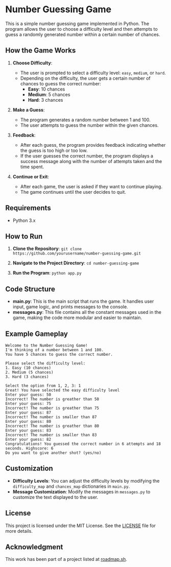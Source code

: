 # Number Guessing Game

This is a simple number guessing game implemented in Python. The program allows the user to choose a difficulty level and then attempts to guess a randomly generated number within a certain number of chances.

## How the Game Works

1. **Choose Difficulty**: 
   - The user is prompted to select a difficulty level: `easy`, `medium`, or `hard`.
   - Depending on the difficulty, the user gets a certain number of chances to guess the correct number:
     - **Easy**: 10 chances
     - **Medium**: 5 chances
     - **Hard**: 3 chances

2. **Make a Guess**:
   - The program generates a random number between 1 and 100.
   - The user attempts to guess the number within the given chances.

3. **Feedback**:
   - After each guess, the program provides feedback indicating whether the guess is too high or too low.
   - If the user guesses the correct number, the program displays a success message along with the number of attempts taken and the time spent.

4. **Continue or Exit**:
   - After each game, the user is asked if they want to continue playing.
   - The game continues until the user decides to quit.

## Requirements

- Python 3.x

## How to Run

1. **Clone the Repository**:
`git clone https://github.com/yourusername/number-guessing-game.git`

2. **Navigate to the Project Directory**:
`cd number-guessing-game`


3. **Run the Program**:
`python app.py`


## Code Structure

- **main.py**: This is the main script that runs the game. It handles user input, game logic, and prints messages to the console.
- **messages.py**: This file contains all the constant messages used in the game, making the code more modular and easier to maintain.

## Example Gameplay
```
Welcome to the Number Guessing Game!
I'm thinking of a number between 1 and 100.
You have 5 chances to guess the correct number.

Please select the difficulty level:
1. Easy (10 chances)
2. Medium (5 chances)
3. Hard (3 chances)

Select the option from 1, 2, 3: 1
Great! You have selected the easy difficulty level
Enter your guess: 50
Incorrect! The number is greather than 50
Enter your guess: 75
Incorrect! The number is greather than 75
Enter your guess: 87
Incorrect! The number is smaller than 87
Enter your guess: 80
Incorrect! The number is greather than 80
Enter your guess: 83
Incorrect! The number is smaller than 83
Enter your guess: 82
Congratulations! You guessed the correct number in 6 attempts and 18 seconds. Highscore: 6
Do you want to give another shot? (yes/no)
```


## Customization

- **Difficulty Levels**: You can adjust the difficulty levels by modifying the `difficulty_map` and `chances_map` dictionaries in `main.py`.
- **Message Customization**: Modify the messages in `messages.py` to customize the text displayed to the user.

## License

This project is licensed under the MIT License. See the [LICENSE](LICENSE) file for more details.

## Acknowledgment

This work has been part of a project listed at [roadmap.sh](https://roadmap.sh/projects/number-guessing-game).